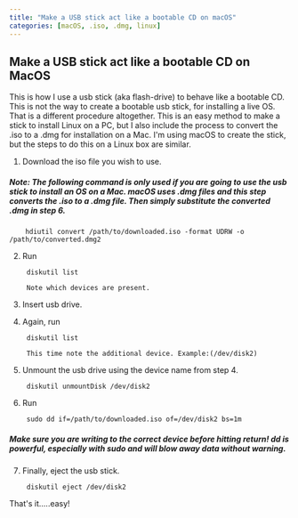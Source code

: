 ```yaml
---
title: "Make a USB stick act like a bootable CD on macOS"
categories: [macOS, .iso, .dmg, linux]  
---
```



## Make a USB stick act like a bootable CD on MacOS


This is how I use a usb stick (aka flash-drive) to behave like a bootable CD.  This is not the way to create a bootable usb stick, for installing a live OS.  That is a different procedure altogether.  This is an easy method to make a stick to install Linux on a PC, but I also include the process to convert the .iso to a .dmg for installation on a Mac.
I'm using macOS to create the stick, but the steps to do this on a Linux box are similar.


1. Download the iso file you wish to use.

##### **Note: The following command is only used if you are going to use the usb stick to install an OS on a Mac. macOS uses .dmg files and this step converts the .iso to a .dmg file.  Then simply substitute the converted .dmg in step 6.**

        hdiutil convert /path/to/downloaded.iso -format UDRW -o /path/to/converted.dmg2  


2. Run

        diskutil list

        Note which devices are present.


3. Insert usb drive.


4. Again, run

        diskutil list

        This time note the additional device. Example:(/dev/disk2)


5. Unmount the usb drive using the device name from step 4.

        diskutil unmountDisk /dev/disk2


6. Run

        sudo dd if=/path/to/downloaded.iso of=/dev/disk2 bs=1m
##### **Make sure you are writing to the correct device before hitting return! dd is powerful, especially with sudo and will blow away data without warning.**


7. Finally, eject the usb stick.

        diskutil eject /dev/disk2


That's it.....easy!
